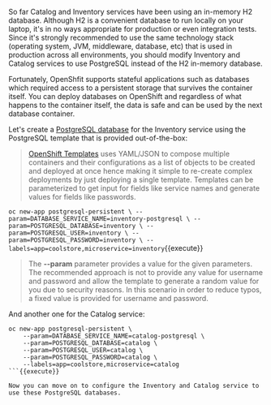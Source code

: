 So far Catalog and Inventory services have been using an in-memory H2 database. Although H2 
is a convenient database to run locally on your laptop, it's in no ways appropriate for production or 
even integration tests. Since it's strongly recommended to use the same technology stack (operating 
system, JVM, middleware, database, etc) that is used in production across all environments, you 
should modify Inventory and Catalog services to use PostgreSQL instead of the H2 in-memory database.

Fortunately, OpenShfit supports stateful applications such as databases which required access to 
a persistent storage that survives the container itself. You can deploy databases on OpenShift and 
regardless of what happens to the container itself, the data is safe and can be used by the next 
database container.

Let's create a [PostgreSQL database](https://docs.openshift.com/container-platform/3.6/using_images/db_images/postgresql.html) 
for the Inventory service using the PostgreSQL template that is provided out-of-the-box:

> [OpenShift Templates](https://docs.openshift.com/container-platform/3.6/dev_guide/templates.html) uses YAML/JSON to compose 
> multiple containers and their configurations as a list of objects to be created and deployed at once hence 
> making it simple to re-create complex deployments by just deploying a single template. Templates can 
> be parameterized to get input for fields like service names and generate values for fields like passwords.

`oc new-app postgresql-persistent \
    --param=DATABASE_SERVICE_NAME=inventory-postgresql \
    --param=POSTGRESQL_DATABASE=inventory \
    --param=POSTGRESQL_USER=inventory \
    --param=POSTGRESQL_PASSWORD=inventory \
    --labels=app=coolstore,microservice=inventory`{{execute}}

> The **--param** parameter provides a value for the given parameters. The recommended approach is 
> not to provide any value for username and password and allow the template to generate a random value for 
> you due to security reasons. In this scenario in order to reduce typos, a fixed value is provided for username and 
> password.

And another one for the Catalog service:

```
oc new-app postgresql-persistent \
    --param=DATABASE_SERVICE_NAME=catalog-postgresql \
    --param=POSTGRESQL_DATABASE=catalog \
    --param=POSTGRESQL_USER=catalog \
    --param=POSTGRESQL_PASSWORD=catalog \
    --labels=app=coolstore,microservice=catalog
```{{execute}}

Now you can move on to configure the Inventory and Catalog service to use these PostgreSQL databases.